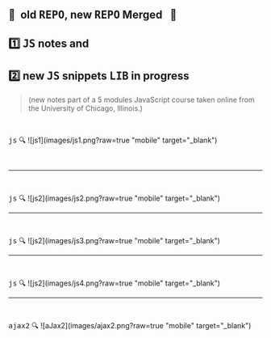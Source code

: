 ## :construction:&nbsp; old <kbd>REPO</kbd>, new <kbd>REPO</kbd> Merged&nbsp;&nbsp;  :construction:

## :one: <kbd>JS</kbd> notes and         
## :two: new <kbd>JS</kbd> snippets <kbd>LIB</kbd> in progress

> (new notes part of a 5 modules JavaScript course taken online from the University of Chicago, Illinois.)


<br />
  
 <kbd>js</kbd> :mag:
 ![js1](images/js1.png?raw=true "mobile" target="_blank")
 
 <br />
 <hr />  
<br />
  
 <kbd>js</kbd> :mag:
 ![js2](images/js2.png?raw=true "mobile" target="_blank")



 <hr />  
<br />
  
 <kbd>js</kbd> :mag:
 ![js2](images/js3.png?raw=true "mobile" target="_blank")




 <hr />  
<br />
  
 <kbd>js</kbd> :mag:
 ![js2](images/js4.png?raw=true "mobile" target="_blank")
 
 
 
 <hr />  
<br />
  
 <kbd>ajax2</kbd> :mag:
 ![aJax2](images/ajax2.png?raw=true "mobile" target="_blank")
 
 
  


